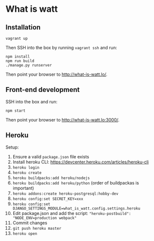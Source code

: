 What is watt
=======

Installation
------------

```
vagrant up
```

Then SSH into the box by running `vagrant ssh` and run:

```
npm install
npm run build
./manage.py runserver
```

Then point your browser to http://what-is-watt.lo/.

Front-end development
-------------

SSH into the box and run:

```
npm start
```

Then point your browser to http://what-is-watt.lo:3000/.

Heroku
------

Setup:

1. Ensure a valid `package.json` file exists
2. Install heroku CLI: https://devcenter.heroku.com/articles/heroku-cli
3. `heroku login`
4. `heroku create`
5. `heroku buildpacks:add heroku/nodejs`
6. `heroku buildpacks:add heroku/python` (order of buildpackas is important)
7. `heroku addons:create heroku-postgresql:hobby-dev`
8. `heroku config:set SECRET_KEY=xxx`
9. `heroku config:set DJANGO_SETTINGS_MODULE=what_is_watt.config.settings.heroku`
10. Edit package.json and add the script:
   `"heroku-postbuild": "NODE_ENV=production webpack"`
11. Commit changes
12. `git push heroku master`
13. `heroku open`
